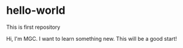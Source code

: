 # hello-world
This is first repository

Hi, I'm MGC.
I want to learn something new. This will be a good start!
